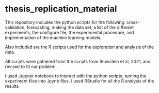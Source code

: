 # thesis_replication_material

This repository includes the python scripts for the following: cross-validation, forecasting, making the data set, a list of the different experiments, the configure file, the experimental procedure, and implementation of the machine learning models.

Also included are the R scripts used for the exploration and analysis of the data.

All scripts were gathered from the scripts from Bluwstein et al, 2021, and revised to fit our problem.

I used Jupyter notebook to interact with the python scripts, turning the experiment files into .ipynb files.
I used RStudio for all the R analysis of the results.
